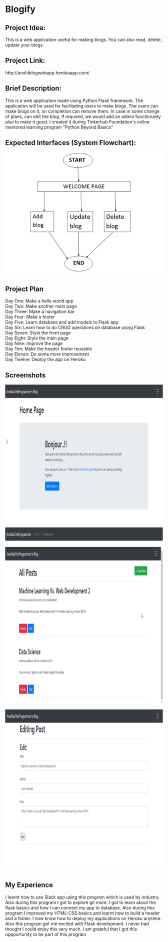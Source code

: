 # Blogify

<h2>Project Idea:</h2>
<p>This is a web application useful for making blogs. You can also read, delete, update your blogs.</p>

<h2>Project Link:</h2>
<p> http://anshiblogwebapp.herokuapp.com/ </p>

<h2>Brief Description:</h2>
<p> This is a web application made using Python Flask framework. The application will be used for facilitating users to make blogs. The users can make blogs on it, on completion can remove them. In case in some change of plans, can edit the blog. If required, we would add an admin functionality also to make it good. I created it during Tinkerhub Foundation's online mentored learning program "Python Beyond Basics" </p>

<h2>Expected Interfaces (System Flowchart):</h2>
<p>
    <img src="https://github.com/bhatnagaranshika02/Blogify/blob/master/prj2.png"/>
</p>

<h2>Project Plan</h2>
<p>
  Day One: Make a hello world app<br/>
  Day Two: Make another main page<br/>
  Day Three: Make a navigation bar<br/>
  Day Four: Make a footer<br/>
  Day Five: Learn database and add models to Flask app<br/>
  Day Six: Learn how to do CRUD operations on database using Flask<br/>
  Day Seven: Style the front page<br/>
  Day Eight: Style the main page<br/>
  Day Nine: Improve the page<br/>
  Day Ten: Make the header footer reusable<br/>
  Day Eleven: Do some more improvement<br/>
  Day Twelve: Deploy the app on Heroku<br/>
</p>

<h2>Screenshots</h2>
<p>
  <img height=500 width=1000 src="https://github.com/bhatnagaranshika02/Blogify/blob/master/screenshots/pic1.png" alt="Pic1"> <br/><br/>
  <img height=500 width=1000 src="https://github.com/bhatnagaranshika02/Blogify/blob/master/screenshots/pic2.png" alt="Pic2"> <br/><br/>
  <img height=500 width=1000 src="https://github.com/bhatnagaranshika02/Blogify/blob/master/screenshots/pic3.png" alt="Pic3"> <br/><br/>
</p>

<h2>My Experience</h2>
<p>
I learnt how to use Slack app using this program which is used by industry. Also during this program I got to explore git more.
I got to learn about the flask basics and how I can connect my app to database. Also during this program I improved my HTML-CSS basics and learnt how to build a header and a footer. I now know how to deploy my applications on Heroku anytime. Also this program got me excited with Flask development. I never had thought I could enjoy this very much. I am grateful that I got this oppportunity to be part of this program
</p>
